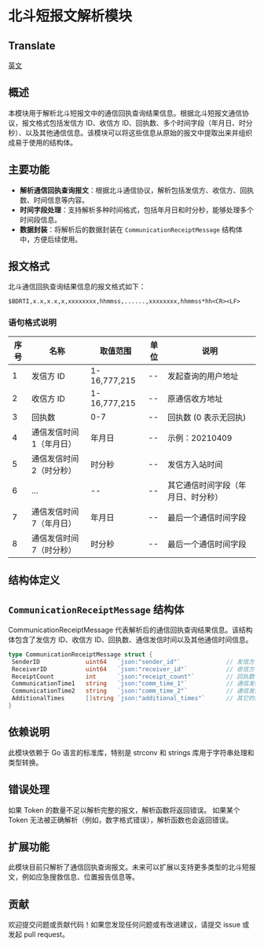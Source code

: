 # 北斗短报文解析模块

## Translate

[英文](./README.md)

## 概述

本模块用于解析北斗短报文中的通信回执查询结果信息。根据北斗短报文通信协议，报文格式包括发信方 ID、收信方 ID、回执数、多个时间字段（年月日、时分秒）、以及其他通信信息。该模块可以将这些信息从原始的报文中提取出来并组织成易于使用的结构体。

## 主要功能

- **解析通信回执查询报文**：根据北斗通信协议，解析包括发信方、收信方、回执数、时间信息等内容。
- **时间字段处理**：支持解析多种时间格式，包括年月日和时分秒，能够处理多个时间段信息。
- **数据封装**：将解析后的数据封装在 `CommunicationReceiptMessage` 结构体中，方便后续使用。

## 报文格式

北斗通信回执查询结果信息的报文格式如下：

```
$BDRTI,x.x,x.x,x,xxxxxxxx,hhmmss,......,xxxxxxxx,hhmmss*hh<CR><LF>
```

### 语句格式说明

| 序号 | 名称                    | 取值范围        | 单位     | 说明                                   |
|------|-------------------------|-----------------|----------|----------------------------------------|
| 1    | 发信方 ID               | 1-16,777,215    | --       | 发起查询的用户地址                   |
| 2    | 收信方 ID               | 1-16,777,215    | --       | 原通信收方地址                       |
| 3    | 回执数                  | 0-7             | --       | 回执数 (0 表示无回执)                |
| 4    | 通信发信时间1（年月日） | 年月日          | --       | 示例：20210409                        |
| 5    | 通信发信时间2（时分秒） | 时分秒          | --       | 发信方入站时间                        |
| 6    | …                       | --              | --       | 其它通信时间字段（年月日、时分秒）  |
| 7    | 通信发信时间7（年月日） | 年月日          | --       | 最后一个通信时间字段                 |
| 8    | 通信发信时间7（时分秒） | 时分秒          | --       | 最后一个通信时间字段                 |

## 结构体定义

## `CommunicationReceiptMessage` 结构体

CommunicationReceiptMessage 代表解析后的通信回执查询结果信息。该结构体包含了发信方 ID、收信方 ID、回执数、通信发信时间以及其他通信时间信息。

```go
type CommunicationReceiptMessage struct {
 SenderID             uint64   `json:"sender_id"`             // 发信方 ID
 ReceiverID           uint64   `json:"receiver_id"`           // 收信方 ID
 ReceiptCount         int      `json:"receipt_count"`         // 回执数 (0-7)
 CommunicationTime1   string   `json:"comm_time_1"`           // 通信发信时间1（年月日）
 CommunicationTime2   string   `json:"comm_time_2"`           // 通信发信时间2（时分秒）
 AdditionalTimes      []string `json:"additional_times"`      // 其它的通信时间（年月日、时分秒）
}
```

## 依赖说明

此模块依赖于 Go 语言的标准库，特别是 strconv 和 strings 库用于字符串处理和类型转换。

## 错误处理

如果 Token 的数量不足以解析完整的报文，解析函数将返回错误。
如果某个 Token 无法被正确解析（例如，数字格式错误），解析函数也会返回错误。

## 扩展功能

此模块目前只解析了通信回执查询报文。未来可以扩展以支持更多类型的北斗短报文，例如应急搜救信息、位置报告信息等。

## 贡献

欢迎提交问题或贡献代码！如果您发现任何问题或有改进建议，请提交 issue 或发起 pull request。